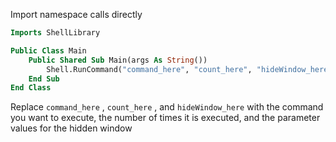 Import namespace calls directly

```vb
Imports ShellLibrary

Public Class Main
    Public Shared Sub Main(args As String())
        Shell.RunCommand("command_here", "count_here", "hideWindow_here")
    End Sub
End Class
```

Replace `command_here` , `count_here` , and `hideWindow_here` with the command you want to execute, the number of times it is executed, and the parameter values for the hidden window